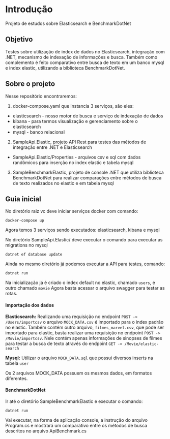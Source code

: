 # Introdução
Projeto de estudos sobre Elasticsearch e BenchmarkDotNet 

## Objetivo
Testes sobre utilização de index de dados no Elasticsearch, integração com .NET, mecanismo de indexação de informações e busca. Também como complemento é feito comparativo entre busca de texto em um banco mysql e index elastic, utilizando a biblioteca BenchmarkDotNet. 

## Sobre o projeto
Nesse repositório encontraremos:
1. docker-compose.yaml que instancia 3 serviços, são eles:
  - elasticsearch - nosso motor de busca e serviço de indexação de dados
  - kibana - para termos visualização e gerenciamento sobre o elasticsearch
  - mysql - banco relacional
2. SampleApi.Elastic, projeto API Rest para testes das métodos de integração entre .NET e Elasticsearch
  - SampleApi.Elastic/Properties - arquivos csv e sql com dados randômicos para inserção no index elastic e tabela mysql
3. SampleBenchmarkElastic, projeto de console .NET que utiliza biblioteca BenchmarkDotNet para realizar comparações entre métodos de busca de texto realizados no elastic e em tabela mysql 

## Guia inicial
No diretório raiz vc deve iniciar serviços docker com comando: 
```
docker-compose up
```
Agora temos 3 serviços sendo executados: elasticsearch, kibana e mysql

No diretório SampleApi.Elastic/ deve executar o comando para executar as migrations no mysql
```
dotnet ef database update
```
Ainda no mesmo diretório já podemos executar a API para testes, comando:
```
dotnet run 
```
Na inicialização já é criado o index default no elastic, chamado `users`, e outro chamado `movie`
Agora basta acessar o arquivo swagger para testar as rotas. 

#### Importação dos dados
**Elasticsearch:** Realizando uma requisição no endpoint `POST -> /Users/importcsv` o arquivo `MOCK_DATA.csv` é importado para o index padrão no elastic.
Também contém outro arquivo, `filmes_marvel.csv`, que pode ser importado para elastic, basta realizar uma requisição no endpoint `POST -> /Movie/importcsv`. 
Nele contém apenas informações de sinopses de filmes para testar a busca de texto através do endpoint `GET -> /Movie/elastic-search`

**Mysql:** Utilizar o arquivo `MOCK_DATA.sql` que possui diversos inserts na tabela `user`

Os 2 arquivos MOCK_DATA possuem os mesmos dados, em formatos diferentes.

#### BenchmarkDotNet
Ir até o diretório SampleBenchmarkElastic e executar o comando: 
```
dotnet run
```
Vai executar, na forma de aplicação console, a instrução do arquivo Program.cs e mostrará um comparativo entre os métodos de busca descritos no arquivo ApiBenchmark.cs

